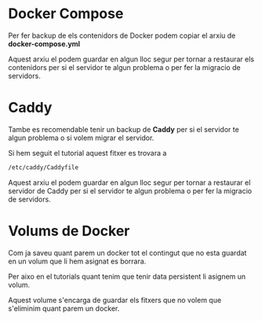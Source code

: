 # Docker Compose
Per fer backup de els contenidors de Docker podem copiar el arxiu de **docker-compose.yml**

Aquest arxiu el podem guardar en algun lloc segur per tornar a restaurar els contenidors per si el servidor te algun problema o per fer la migracio de servidors.


# Caddy
Tambe es recomendable tenir un backup de **Caddy** per si el servidor te algun problema o si volem migrar el servidor.

Si hem seguit el tutorial aquest fitxer es trovara a
```bash
/etc/caddy/Caddyfile
```

Aquest arxiu el podem guardar en algun lloc segur per tornar a restaurar el servidor de Caddy per si el servidor te algun problema o per fer la migracio de servidors.


# Volums de Docker
Com ja saveu quant parem un docker tot el contingut que no esta guardat en un volum que li hem asignat es borrara.

Per aixo en el tutorials quant tenim que tenir data persistent li asignem un volum.

Aquest volume s'encarga de guardar els fitxers que no volem que s'eliminim quant parem un docker.
